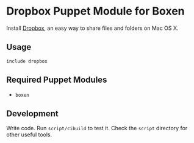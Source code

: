 # Dropbox Puppet Module for Boxen

Install [Dropbox](http://www.dropbox.com), an easy way to share files
and folders on Mac OS X.

## Usage

```puppet
include dropbox
```

## Required Puppet Modules

* `boxen`

## Development

Write code. Run `script/cibuild` to test it. Check the `script`
directory for other useful tools.
